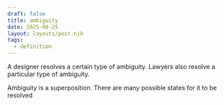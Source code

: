 ```yaml
---
draft: false
title: ambiguity
date: 2025-06-25
layout: layouts/post.njk
tags: 
  - definition
---
```


A designer resolves a certain type of ambiguity. Lawyers also resolve a particular type of ambiguity. 

Ambiguity is a superposition. There are many possible states for it to be resolved